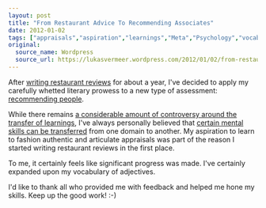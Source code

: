```yaml
---
layout: post
title: "From Restaurant Advice To Recommending Associates"
date: 2012-01-02
tags: ["appraisals","aspiration","learnings","Meta","Psychology","vocabulary"]
original:
  source_name: Wordpress
  source_url: https://lukasvermeer.wordpress.com/2012/01/02/from-restaurant-advice-to-recommending-associates/
---
```


After [writing restaurant reviews](http://maps.google.com/maps/user?uid=203829841339053400258&ptab=1&hl=en) for about a year, I've decided to apply my carefully whetted literary prowess to a new type of assessment: [recommending people](http://learn.linkedin.com/profiles/recommendations/).

While there remains [a considerable amount of controversy around the transfer of learnings](http://en.wikipedia.org/wiki/Transfer_of_learning), I've always personally believed that [certain mental skills can be transferred](http://ieet.org/index.php/IEET/more/kuszewski20110720) from one domain to another. My aspiration to learn to fashion authentic and articulate appraisals was part of the reason I started writing restaurant reviews in the first place.

To me, it certainly feels like significant progress was made. I've certainly expanded upon my vocabulary of adjectives.

I'd like to thank all who provided me with feedback and helped me hone my skills. Keep up the good work! :-)